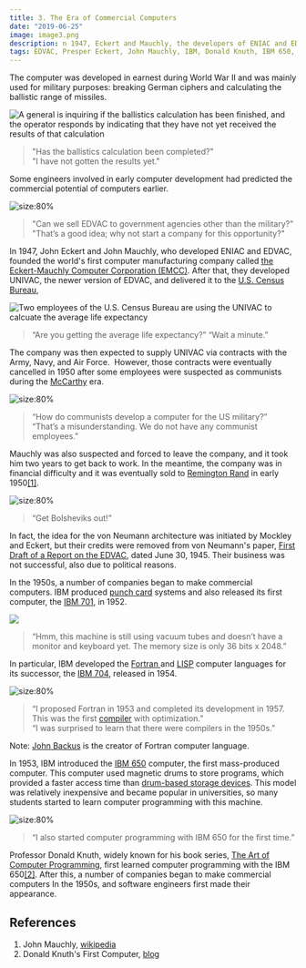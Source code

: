 ```yaml
---
title: 3. The Era of Commercial Computers
date: "2019-06-25"
image: image3.png
description: n 1947, Eckert and Mauchly, the developers of ENIAC and EDVAC, founded the Eckert-Mauchly Computer Corporation and introduced UNIVAC. Meanwhile, IBM launched the IBM 650, the first mass-produced computer, and developed foundational programming languages like Fortran and LISP. This marked the beginning of widespread commercial computing and software engineering in the 1950s...
tags: EDVAC, Presper Eckert, John Mauchly, IBM, Donald Knuth, IBM 650, Fortran, John Backus, IBM 701, IBM 704, The Art of Computer Programming
---
```


The computer was developed in earnest during World War II and was mainly used for military purposes: breaking German ciphers and calculating the ballistic range of missiles.

![A general is inquiring if the ballistics calculation has been finished, and the operator responds by indicating that they have not yet received the results of that calculation](images/3_1.png)
> "Has the ballistics calculation been completed?" \
> "I have not gotten the results yet."

Some engineers involved in early computer development had predicted the commercial potential of computers earlier.

![](images/3_2.png "size:80%")
> "Can we sell EDVAC to government agencies other than the military?" \
> "That’s a good idea; why not start a company for this opportunity?"

In 1947, John Eckert and John Mauchly, who developed ENIAC and EDVAC, founded the world's first computer manufacturing company called [the Eckert-Mauchly Computer Corporation (EMCC)](https://en.wikipedia.org/wiki/Eckert%E2%80%93Mauchly_Computer_Corporation). After that, they developed UNIVAC, the newer version of EDVAC, and delivered it to the [U.S. Census Bureau](https://en.wikipedia.org/wiki/U.S._Census_Bureau),

![Two employees of the U.S. Census Bureau are using the UNIVAC to calcuate the average life expectancy](images/3_3.png "size:80%")
> “Are you getting the average life expectancy?”
> “Wait a minute.”

The company was then expected to supply UNIVAC via contracts with the Army, Navy, and Air Force.  However, those contracts were eventually cancelled in 1950 after some employees were suspected as communists during the [McCarthy](https://en.wikipedia.org/wiki/McCarthyism) era.

![](images/3_4.png "size:80%")
> “How do communists develop a computer for the US military?” \
> “That’s a misunderstanding. We do not have any communist employees."

Mauchly was also suspected and forced to leave the company, and it took him two years to get back to work. In the meantime, the company was in financial difficulty and it was eventually sold to [Remington Rand](https://en.wikipedia.org/wiki/Remington_Rand) in early 1950[&lbrack;1&rbrack;][1].

![](images/3_5.png "size:80%")
> “Get Bolsheviks out!”

In fact, the idea for the von Neumann architecture was initiated by Mockley and Eckert, but their credits were removed from von Neumann's paper, [First Draft of a Report on the EDVAC](https://en.wikipedia.org/wiki/First_Draft_of_a_Report_on_the_EDVAC), dated June 30, 1945. Their business was not successful, also due to political reasons.

In the 1950s, a number of companies began to make commercial computers. IBM produced [punch card](https://en.wikipedia.org/wiki/Punched_card%23IBM_punched_card_manufacturing) systems and also released its first computer, the [IBM 701](https://en.wikipedia.org/wiki/IBM_701), in 1952.

![](images/3_6.png)
> “Hmm, this machine is still using vacuum tubes and doesn’t have a monitor and keyboard yet. The memory size is only 36 bits x 2048.”

In particular, IBM developed the [Fortran ](https://en.wikipedia.org/wiki/Fortran)and [LISP](https://en.wikipedia.org/wiki/Lisp_\(programming_language\)) computer languages for its successor, the [IBM 704](https://en.wikipedia.org/wiki/IBM_704), released in 1954.

![](images/3_7.png "size:80%")
> “I proposed Fortran in 1953 and completed its development in 1957. This was the first [compiler](https://en.wikipedia.org/wiki/Compiler) with optimization.” \
“I was surprised to learn that there were compilers in the 1950s.”

Note: [John Backus](https://en.wikipedia.org/wiki/John_Backus) is the creator of Fortran computer language.

In 1953, IBM introduced the [IBM 650](https://en.wikipedia.org/wiki/IBM_650) computer, the first mass-produced computer. This computer used magnetic drums to store programs, which provided a faster access time than [drum-based storage devices](https://en.wikipedia.org/wiki/Drum_memory). This model was relatively inexpensive and became popular in universities, so many students started to learn computer programming with this machine.

![](images/3_8.png "size:80%")
> “I also started computer programming with IBM 650 for the first time.”

Professor Donald Knuth, widely known for his book series, [The Art of Computer Programming](https://en.wikipedia.org/wiki/The_Art_of_Computer_Programming), first learned computer programming with the IBM 650[&lbrack;2&rbrack;][2]. After this, a number of companies began to make commercial computers In the 1950s, and software engineers first made their appearance.

## References

1. John Mauchly, [wikipedia](https://en.wikipedia.org/wiki/John_Mauchly)
2. Donald Knuth's First Computer, [blog](http://www.catonmat.net/blog/donald-knuths-first-computer)

[1]: https://en.wikipedia.org/wiki/John_Mauchly "John Mauchly, wikipedia"

[2]: http://www.catonmat.net/blog/donald-knuths-first-computer "Donald Knuth's First Computer"